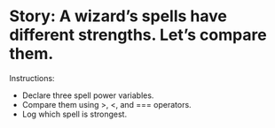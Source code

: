 <h1>Story: A wizard’s spells have different strengths. Let’s compare them.</h1>

Instructions:

* Declare three spell power variables.
* Compare them using >, <, and === operators.
* Log which spell is strongest.